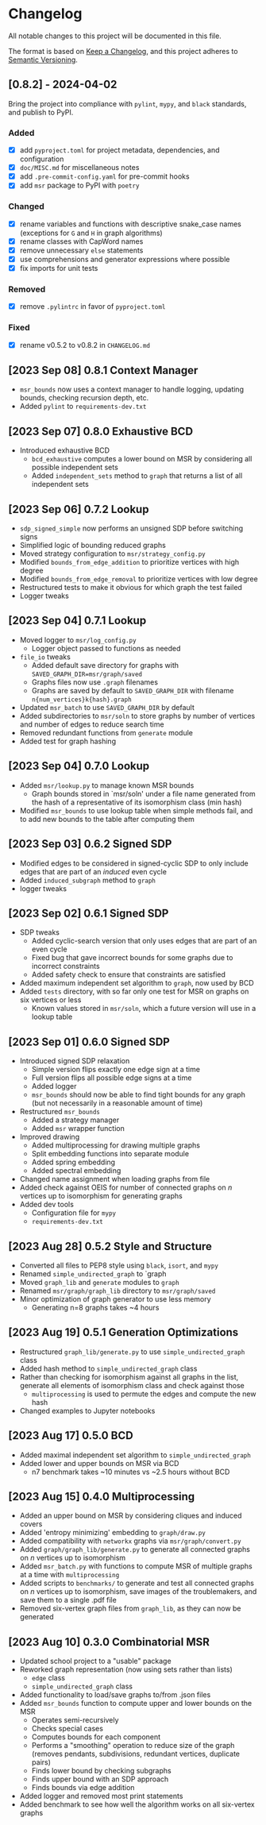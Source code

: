 # Changelog

All notable changes to this project will be documented in this file.

The format is based on [Keep a Changelog](https://keepachangelog.com/en/1.1.0/),
and this project adheres to [Semantic Versioning](https://semver.org/spec/v2.0.0.html).

## [0.8.2] - 2024-04-02
Bring the project into compliance with `pylint`, `mypy`, and `black` standards, and publish to PyPI.

### Added
- [x] add `pyproject.toml` for project metadata, dependencies, and configuration
- [x] `doc/MISC.md` for miscellaneous notes
- [x] add `.pre-commit-config.yaml` for pre-commit hooks
- [x] add `msr` package to PyPI with `poetry`

### Changed
- [x] rename variables and functions with descriptive snake_case names (exceptions for `G` and `H` in graph algorithms)
- [x] rename classes with CapWord names
- [x] remove unnecessary `else` statements
- [x] use comprehensions and generator expressions where possible
- [x] fix imports for unit tests

### Removed
- [x] remove `.pylintrc` in favor of `pyproject.toml`

### Fixed
- [x] rename v0.5.2 to v0.8.2 in `CHANGELOG.md`

## [2023 Sep 08] 0.8.1 Context Manager
- `msr_bounds` now uses a context manager to handle logging, updating bounds, checking recursion depth, etc.
- Added `pylint` to `requirements-dev.txt`

## [2023 Sep 07] 0.8.0 Exhaustive BCD
- Introduced exhaustive BCD
  - `bcd_exhaustive` computes a lower bound on MSR by considering all possible independent sets
  - Added `independent_sets` method to `graph` that returns a list of all independent sets

## [2023 Sep 06] 0.7.2 Lookup
- `sdp_signed_simple` now performs an unsigned SDP before switching signs
- Simplified logic of bounding reduced graphs
- Moved strategy configuration to `msr/strategy_config.py`
- Modified `bounds_from_edge_addition` to prioritize vertices with high degree
- Modified `bounds_from_edge_removal` to prioritize vertices with low degree
- Restructured tests to make it obvious for which graph the test failed
- Logger tweaks

## [2023 Sep 04] 0.7.1 Lookup
- Moved logger to `msr/log_config.py`
  - Logger object passed to functions as needed
- `file_io` tweaks
  - Added default save directory for graphs with `SAVED_GRAPH_DIR=msr/graph/saved`
  - Graphs files now use `.graph` filenames
  - Graphs are saved by default to `SAVED_GRAPH_DIR` with filename `n{num_vertices}k{hash}.graph`
- Updated `msr_batch` to use `SAVED_GRAPH_DIR` by default
- Added subdirectories to `msr/soln` to store graphs by number of vertices and number of edges to reduce search time
- Removed redundant functions from `generate` module
- Added test for graph hashing

## [2023 Sep 04] 0.7.0 Lookup
- Added `msr/lookup.py` to manage known MSR bounds
  - Graph bounds stored in `msr/soln' under a file name generated from the hash of a representative of its isomorphism class (min hash)
- Modified `msr_bounds` to use lookup table when simple methods fail, and to add new bounds to the table after computing them

## [2023 Sep 03] 0.6.2 Signed SDP
- Modified edges to be considered in signed-cyclic SDP to only include edges that are part of an *induced* even cycle
- Added `induced_subgraph` method to `graph`
- logger tweaks

## [2023 Sep 02] 0.6.1 Signed SDP
- SDP tweaks
  - Added cyclic-search version that only uses edges that are part of an even cycle
  - Fixed bug that gave incorrect bounds for some graphs due to incorrect constraints
  - Added safety check to ensure that constraints are satisfied
- Added maximum independent set algorithm to `graph`, now used by BCD
- Added `tests` directory, with so far only one test for MSR on graphs on six vertices or less
  - Known values stored in `msr/soln`, which a future version will use in a lookup table

## [2023 Sep 01] 0.6.0 Signed SDP
- Introduced signed SDP relaxation
  - Simple version flips exactly one edge sign at a time
  - Full version flips all possible edge signs at a time
  - Added logger
  - `msr_bounds` should now be able to find tight bounds for any graph (but not necessarily in a reasonable amount of time)
- Restructured `msr_bounds`
  - Added a strategy manager
  - Added `msr` wrapper function
- Improved drawing
  - Added multiprocessing for drawing multiple graphs
  - Split embedding functions into separate module
  - Added spring embedding
  - Added spectral embedding
- Changed name assignment when loading graphs from file
- Added check against OEIS for number of connected graphs on $n$ vertices up to isomorphism for generating graphs
- Added dev tools
  - Configuration file for `mypy`
  - `requirements-dev.txt`

## [2023 Aug 28] 0.5.2 Style and Structure
- Converted all files to PEP8 style using `black`, `isort`, and `mypy`
- Renamed `simple_undirected_graph` to `graph
- Moved `graph_lib` and `generate` modules to `graph`
- Renamed `msr/graph/graph_lib` directory to `msr/graph/saved`
- Minor optimization of graph generator to use less memory
  - Generating n=8 graphs takes ~4 hours

## [2023 Aug 19] 0.5.1 Generation Optimizations
- Restructured `graph_lib/generate.py` to use `simple_undirected_graph` class
- Added hash method to `simple_undirected_graph` class
- Rather than checking for isomorphism against all graphs in the list, generate all elements of isomorphism class and check against those
  - `multiprocessing` is used to permute the edges and compute the new hash
- Changed examples to Jupyter notebooks

## [2023 Aug 17] 0.5.0 BCD
- Added maximal independent set algorithm to `simple_undirected_graph`
- Added lower and upper bounds on MSR via BCD
  - n7 benchmark takes ~10 minutes vs ~2.5 hours without BCD

## [2023 Aug 15] 0.4.0 Multiprocessing
- Added an upper bound on MSR by considering cliques and induced covers
- Added 'entropy minimizing' embedding to `graph/draw.py`
- Added compatibility with `networkx` graphs via `msr/graph/convert.py`
- Added `graph/graph_lib/generate.py` to generate all connected graphs on $n$ vertices up to isomorphism
- Added `msr_batch.py` with functions to compute MSR of multiple graphs at a time with `multiprocessing`
- Added scripts to `benchmarks/` to generate and test all connected graphs on $n$ vertices up to isomorphism, save images of the troublemakers, and save them to a single .pdf file
- Removed six-vertex graph files from `graph_lib`, as they can now be generated

## [2023 Aug 10] 0.3.0 Combinatorial MSR
- Updated school project to a "usable" package
- Reworked graph representation (now using sets rather than lists)
  - `edge` class
  - `simple_undirected_graph` class
- Added functionality to load/save graphs to/from .json files
- Added `msr_bounds` function to compute upper and lower bounds on the MSR
  - Operates semi-recursively
  - Checks special cases
  - Computes bounds for each component
  - Performs a "smoothing" operation to reduce size of the graph
  (removes pendants, subdivisions, redundant vertices, duplicate pairs)
  - Finds lower bound by checking subgraphs
  - Finds upper bound with an SDP approach
  - Finds bounds via edge addition
- Added logger and removed most print statements
- Added benchmark to see how well the algorithm works on all six-vertex graphs